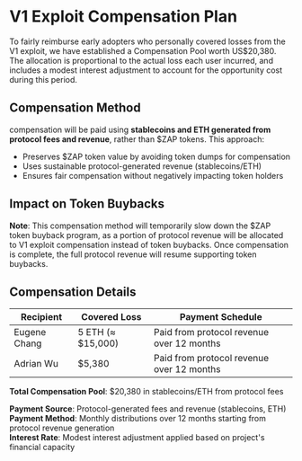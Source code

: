 # V1 Exploit Compensation Plan

To fairly reimburse early adopters who personally covered losses from the V1 exploit, we have
established a Compensation Pool worth US$20,380. The allocation is proportional to the actual loss
each user incurred, and includes a modest interest adjustment to account for the opportunity cost
during this period.

## Compensation Method

compensation will be paid using **stablecoins and ETH generated from protocol fees and revenue**,
rather than $ZAP tokens. This approach:

- Preserves $ZAP token value by avoiding token dumps for compensation
- Uses sustainable protocol-generated revenue (stablecoins/ETH)
- Ensures fair compensation without negatively impacting token holders

## Impact on Token Buybacks

**Note**: This compensation method will temporarily slow down the $ZAP token buyback program, as a
portion of protocol revenue will be allocated to V1 exploit compensation instead of token buybacks.
Once compensation is complete, the full protocol revenue will resume supporting token buybacks.

## Compensation Details

| Recipient    | Covered Loss      | Payment Schedule                          |
| ------------ | ----------------- | ----------------------------------------- |
| Eugene Chang | 5 ETH (≈ $15,000) | Paid from protocol revenue over 12 months |
| Adrian Wu    | $5,380            | Paid from protocol revenue over 12 months |

**Total Compensation Pool**: $20,380 in stablecoins/ETH from protocol fees

**Payment Source**: Protocol-generated fees and revenue (stablecoins, ETH)  
**Payment Method**: Monthly distributions over 12 months starting from protocol revenue generation  
**Interest Rate**: Modest interest adjustment applied based on project's financial capacity
